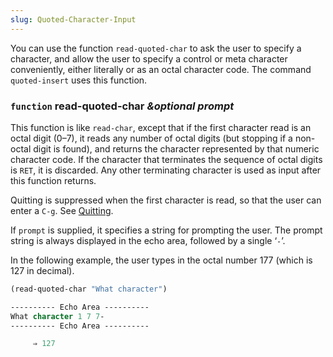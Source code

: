 ```yaml
---
slug: Quoted-Character-Input
---
```


You can use the function `read-quoted-char` to ask the user to specify a character, and allow the user to specify a control or meta character conveniently, either literally or as an octal character code. The command `quoted-insert` uses this function.

### <span className="tag function">`function`</span> **read-quoted-char** *\&optional prompt*

This function is like `read-char`, except that if the first character read is an octal digit (0–7), it reads any number of octal digits (but stopping if a non-octal digit is found), and returns the character represented by that numeric character code. If the character that terminates the sequence of octal digits is `RET`, it is discarded. Any other terminating character is used as input after this function returns.

Quitting is suppressed when the first character is read, so that the user can enter a `C-g`. See [Quitting](/docs/elisp/Quitting).

If `prompt` is supplied, it specifies a string for prompting the user. The prompt string is always displayed in the echo area, followed by a single ‘`-`’.

In the following example, the user types in the octal number 177 (which is 127 in decimal).

```lisp
(read-quoted-char "What character")
```

```lisp
---------- Echo Area ----------
What character 1 7 7-
---------- Echo Area ----------

     ⇒ 127
```
